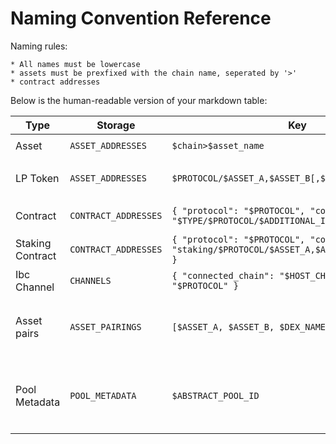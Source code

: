 # Naming Convention Reference

Naming rules:

    * All names must be lowercase
    * assets must be prexfixed with the chain name, seperated by '>'
    * contract addresses 
Below is the human-readable version of your markdown table:

| Type | Storage | Key | Ex Key | Value | Ex Value | Notes |
| --- | --- | --- | --- | --- | --- | --- |
| Asset | `ASSET_ADDRESSES` | `$chain>$asset_name` | `terra2>luna` | `{ "<native\|cw20\|cw1155>": "$ASSET_ADDRESS" }` | `{ "native": "uluna }` |  |
| LP Token | `ASSET_ADDRESSES` | `$PROTOCOL/$ASSET_A,$ASSET_B[,$ASSET_X+]` | `junoswap/juno>dao,juno>juno` | `{ "<cw20\|cw1155>": "$ASSET_ADDRESS" }` | `{ "cw20": "juno...vfpn2" }` | All assets must be alphabetized |
| Contract | `CONTRACT_ADDRESSES` | `{ "protocol": "$PROTOCOL", "contract": "$TYPE/$PROTOCOL/$ADDITIONAL_INFO", }` | `{ "protocol": "astroport", "contract": "staking/astroport/terra2>astro,terra2>luna" }` | `$CONTRACT_ADDRESS` | `terra...aoeu` |  |
| Staking Contract | `CONTRACT_ADDRESSES` | `{ "protocol": "$PROTOCOL", "contract": "staking/$PROTOCOL/$ASSET_A,$ASSET_B[,$ASSET_X+]" }` | `{ "protocol": "astroport", "contract": "staking/astroport/terra2>astro,terra2>luna" }` | `$CONTRACT_ADDRESS` | `terra...aoeu` |  |
| Ibc Channel | `CHANNELS` | `{ "connected_chain": "$HOST_CHAIN", "protocol": "$PROTOCOL" }` | `{ "connected_chain": "osmosis", "protocol": "ics20" }` | `$CHANNEL_ID` | `channel-13` |  |
| Asset pairs | `ASSET_PAIRINGS` | `[$ASSET_A, $ASSET_B, $DEX_NAME]` | `["terra2>astro", "terra2>luna", "astroport"]` | `[{ "unique_id": "$ABSTRACT_POOL_ID", "pool_address": { "<contract\|id>": "$POOL_ADDRESS_OR_ID" } }]` | `[{ "unique_id": "10", "pool_address": { "contract": "terrax...aoeu" } }]` |  |
| Pool Metadata | `POOL_METADATA` | `$ABSTRACT_POOL_ID` | 10 | `{ "dex": "$DEX", "pool_type": "<constant_product\|stable\|weighted\|liquidity_bootstrap>", "assets": ["$ASSET_A", $ASSET_B"] }` | `{ "dex": "astroport", "pool_type": "weighted", "assets": ["terra2>astro", "terra2>luna"] }` |  |
